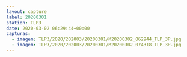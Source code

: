 ```yaml
---
layout: capture
label: 20200301
station: TLP3
date: 2020-03-02 06:29:44+00:00
capturas:
  - imagem: TLP3/2020/202003/20200301/M20200302_062944_TLP_3P.jpg
  - imagem: TLP3/2020/202003/20200301/M20200302_074318_TLP_3P.jpg
---
```

